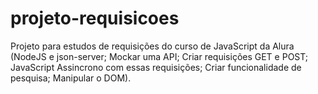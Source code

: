 # projeto-requisicoes
 Projeto para estudos de requisições do curso de JavaScript da Alura (NodeJS e json-server; Mockar uma API; Criar requisições GET e POST; JavaScript Assincrono com essas requisições; Criar funcionalidade de pesquisa; Manipular o DOM).
